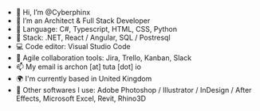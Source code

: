 - 👋 Hi, I’m @Cyberphinx
- 👀 I’m an Architect & Full Stack Developer
- 🌱 Language: C#, Typescript, HTML, CSS, Python
- 🏰 Stack: .NET, React / Angular, SQL / Postresql
- 💻 Code editor: Visual Studio Code
- 💼 Agile collaboration tools: Jira, Trello, Kanban, Slack
- 📫 My email is archon [at] tuta [dot] io
- 🌍 I'm currently based in United Kingdom
- 🔧 Other softwares I use: Adobe Photoshop / Illustrator / InDesign / After Effects, Microsoft Excel, Revit, Rhino3D

<!---
Cyberphinx/Cyberphinx is a ✨ special ✨ repository because its `README.md` (this file) appears on your GitHub profile.
You can click the Preview link to take a look at your changes.
--->
